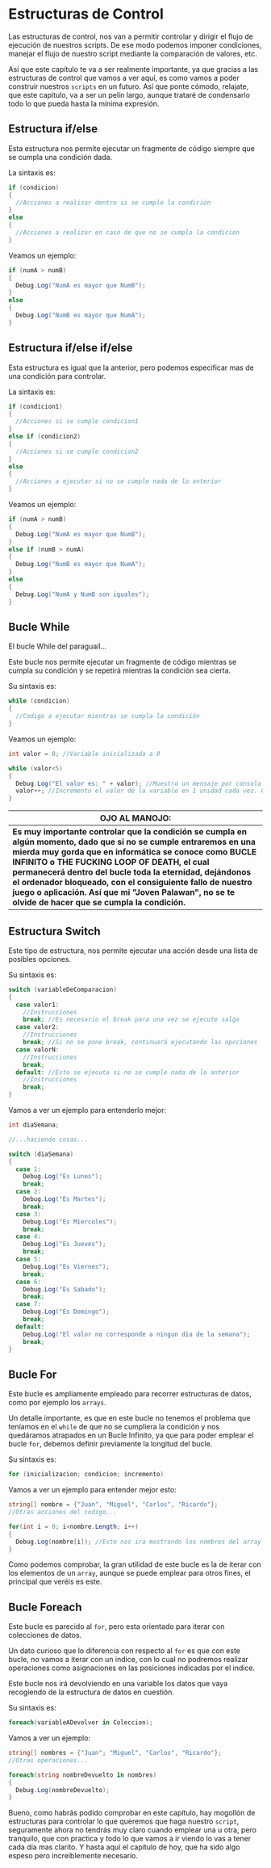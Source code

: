 # Estructuras de Control

Las estructuras de control, nos van a permitir controlar y dirigir el flujo de ejecución de nuestros scripts. De ese modo podemos imponer condiciones, manejar el flujo de nuestro script mediante la comparación de valores, etc.

Así que este capítulo te va a ser realmente importante, ya que gracias a las estructuras de control que vamos a ver aquí, es como vamos a poder construir nuestros `scripts` en un futuro. Así que ponte cómodo, relajate, que este capitulo, va a ser un pelín largo, aunque trataré de condensarlo todo lo que pueda hasta la mínima expresión.

  ## Estructura if/else
  
  Esta estructura nos permite ejecutar un fragmente de código siempre que se cumpla una condición dada.
  
  La sintaxis es:
  
  ```c#
  if (condicion)
  {
    //Acciones a realizar dentro si se cumple la condición
  }
  else
  {
    //Acciones a realizar en caso de que no se cumpla la condición
  }
  ```
  
  Veamos un ejemplo:
  
  ```c#
  if (numA > numB)
  {
    Debug.Log("NumA es mayor que NumB");
  }
  else
  {
    Debug.Log("NumB es mayor que NumA");
  }
  ```

  ## Estructura if/else if/else
  
  Esta estructura es igual que la anterior, pero podemos especificar mas de una condición para controlar.
  
  La sintaxis es:
  
  ```c#
  if (condicion1)
  {
    //Acciones si se cumple condicion1
  }
  else if (condicion2)
  {
    //Acciones si se cumple condicion2
  }
  else
  {
    //Acciones a ejecutar si no se cumple nada de lo anterior
  }
  ```
  
  Veamos un ejemplo:
  
  ```c#
  if (numA > numB)
  {
    Debug.Log("NumA es mayor que NumB");
  }
  else if (numB > numA)
  {
    Debug.Log("NumB es mayor que NumA");
  }
  else
  {
    Debug.Log("NumA y NumB son iguales");
  }
  ```

  ## Bucle While
  
  El bucle While del paraguail...
  
  Este bucle nos permite ejecutar un fragmente de código mientras se cumpla su condición y se repetirá mientras la condición sea cierta.
  
  Su sintaxis es:
  
  ```c#
  while (condicion)
  {
    //Codigo a ejecutar mientras se cumpla la condición
  }
  ```
  
  Veamos un ejemplo:
  
  ```c#
  int valor = 0; //Variable inicializada a 0
  
  while (valor<5)
  {
    Debug.Log("El valor es: " + valor); //Muestro un mensaje por consola indicando cuanto vale la variable mientras la condición del while sea cierta
    valor++; //Incremento el valor de la variable en 1 unidad cada vez. Cuando llegue a 5 se dejará de cumplir la condición y saldrá del bucle.
  }
  ```

  | **OJO AL MANOJO:** |
  |---|
  | **Es muy importante controlar que la condición se cumpla en algún momento, dado que si no se cumple entraremos en una mierda muy gorda que en informática se conoce como BUCLE INFINITO o THE FUCKING LOOP OF DEATH, el cual permanecerá dentro del bucle toda la eternidad, dejándonos el  ordenador bloqueado, con el consiguiente fallo de nuestro juego o aplicación. Así que mi "Joven Palawan", no se te olvide de hacer que se cumpla la condición.** |

  ## Estructura Switch
  
  Este tipo de estructura, nos permite ejecutar una acción desde una lista de posibles opciones.
  
  Su sintaxis es:
  
  ```c#
  switch (variableDeComparacion)
  {
    case valor1:
      //Instrucciones
      break; //Es necesario el break para una vez se ejecute salga
    case valor2:
      //Instrucciones
      break; //Si no se pone break, continuará ejecutando las opcciones
    case valorN:
      //Instrucciones
      break;
    default: //Esto se ejecuta si no se cumple nada de lo anterior
      //Instrucciones
      break;
  }
  ```

  Vamos a ver un ejemplo para entenderlo mejor:
  
  ```c#
  int diaSemana;
  
  //...haciendo cosas...
  
  switch (diaSemana)
  {
    case 1:
      Debug.Log("Es Lunes");
      break;
    case 2:
      Debug.Log("Es Martes");
      break;
    case 3:
      Debug.Log("Es Miercoles");
      break;
    case 4:
      Debug.Log("Es Jueves");
      break;
    case 5:
      Debug.Log("Es Viernes");
      break;
    case 6:
      Debug.Log("Es Sabado");
      break;
    case 7:
      Debug.Log("Es Domingo");
      break;
    default:
      Debug.Log("El valor no corresponde a ningun dia de la semana");
      break;
  }
  ```

  ## Bucle For
  
  Este bucle es ampliamente empleado para recorrer estructuras de datos, como por ejemplo los `arrays`.
  
  Un detalle importante, es que en este bucle no tenemos el problema que teníamos en el `while` de que no se cumpliera la condición y nos quedáramos atrapados en un Bucle Infinito, ya que para poder emplear el bucle `for`, debemos definir previamente la longitud del bucle.
  
  Su sintaxis es:
  
  ```c#
  for (inicializacion; condicion; incremento)
  ```
  
  Vamos a ver un ejemplo para entender mejor esto:
  
  ```c#
  string[] nombre = {"Juan", "Miguel", "Carlos", "Ricardo"};
  //Otras acciones del codigo...
  
  for(int i = 0; i<nombre.Length; i++)
  {
    Debug.Log(nombre[i]); //Esto nos ira mostrando los nombres del array por pantalla.
  }
  ```
  
  Como podemos comprobar, la gran utilidad de este bucle es la de iterar con los elementos de un `array`, aunque se puede emplear para otros fines, el principal que veréis es este.

  ## Bucle Foreach

  Este bucle es parecido al `for`, pero esta orientado para iterar con colecciones de datos.

  Un dato curioso que lo diferencia con respecto al `for` es que con este bucle, no vamos a iterar con un indice, con lo cual no podremos realizar operaciones como asignaciones en las posiciones indicadas por el indice.
  
  Este bucle nos irá devolviendo en una variable los datos que vaya recogiendo de la estructura de datos en cuestión.
  
  Su sintaxis es:
  
  ```c#
  foreach(variableADevolver in Coleccion);
  ```
  
  Vamos a ver un ejemplo:
  
  ```c#
  string[] nombres = {"Juan"; "Miguel", "Carlos", "Ricardo"};
  //Otras operaciones...
  
  foreach(string nombreDevuelto in nombres)
  {
    Debug.Log(nombreDevuelto);
  }
  ```

Bueno, como habrás podido comprobar en este capítulo, hay mogollón de estructuras para controlar lo que queremos que haga nuestro `script`, seguramente ahora no tendrás muy claro cuando emplear una u otra, pero tranquilo, que con practica y todo lo que vamos a ir viendo lo vas a tener cada día mas clarito. Y hasta aquí el capítulo de hoy, que ha sido algo espeso pero increíblemente necesario.